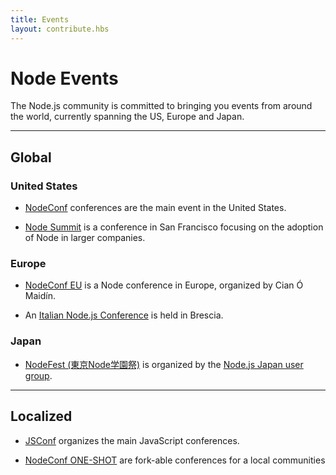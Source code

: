 ```yaml
---
title: Events
layout: contribute.hbs
---
```


# Node Events

The Node.js community is committed to bringing you events from around the world, currently spanning the US, Europe and Japan.

<hr>

## Global

### United States

- [NodeConf](http://www.nodeconf.com/) conferences are the main event in the United States.

- [Node Summit](http://nodesummit.com/) is a conference in San Francisco focusing on the adoption of Node in larger companies.

### Europe

- [NodeConf EU](http://nodeconfeu.com/) is a Node conference in Europe, organized by Cian Ó Maidín.

- An [Italian Node.js Conference](http://nodejsconf.it/) is held in Brescia.

### Japan

- [NodeFest (東京Node学園祭)](http://nodefest.jp/) is organized by the [Node.js Japan user group](http://nodejs.jp).

<hr>

## Localized

- [JSConf](http://jsconf.com/) organizes the main JavaScript conferences.

- [NodeConf ONE-SHOT](http://oneshot.nodeconf.com/) are fork-able conferences for a local communities

